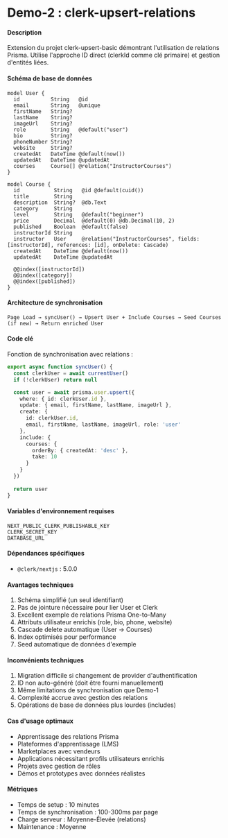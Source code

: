 

# Demo-2 : clerk-upsert-relations

#### Description

Extension du projet clerk-upsert-basic démontrant l'utilisation de relations Prisma. Utilise l'approche ID direct (clerkId comme clé primaire) et gestion d'entités liées.

#### Schéma de base de données

```prisma
model User {
  id          String   @id
  email       String   @unique
  firstName   String?
  lastName    String?
  imageUrl    String?
  role        String   @default("user")
  bio         String?
  phoneNumber String?
  website     String?
  createdAt   DateTime @default(now())
  updatedAt   DateTime @updatedAt
  courses     Course[] @relation("InstructorCourses")
}

model Course {
  id           String   @id @default(cuid())
  title        String
  description  String?  @db.Text
  category     String
  level        String   @default("beginner")
  price        Decimal  @default(0) @db.Decimal(10, 2)
  published    Boolean  @default(false)
  instructorId String
  instructor   User     @relation("InstructorCourses", fields: [instructorId], references: [id], onDelete: Cascade)
  createdAt    DateTime @default(now())
  updatedAt    DateTime @updatedAt
  
  @@index([instructorId])
  @@index([category])
  @@index([published])
}
```

#### Architecture de synchronisation

```
Page Load → syncUser() → Upsert User + Include Courses → Seed Courses (if new) → Return enriched User
```

#### Code clé

Fonction de synchronisation avec relations :

```typescript
export async function syncUser() {
  const clerkUser = await currentUser()
  if (!clerkUser) return null

  const user = await prisma.user.upsert({
    where: { id: clerkUser.id },
    update: { email, firstName, lastName, imageUrl },
    create: { 
      id: clerkUser.id,
      email, firstName, lastName, imageUrl, role: 'user'
    },
    include: {
      courses: {
        orderBy: { createdAt: 'desc' },
        take: 10
      }
    }
  })
  
  return user
}
```

#### Variables d'environnement requises

```
NEXT_PUBLIC_CLERK_PUBLISHABLE_KEY
CLERK_SECRET_KEY
DATABASE_URL
```

#### Dépendances spécifiques

- `@clerk/nextjs` : 5.0.0

#### Avantages techniques

1. Schéma simplifié (un seul identifiant)
2. Pas de jointure nécessaire pour lier User et Clerk
3. Excellent exemple de relations Prisma One-to-Many
4. Attributs utilisateur enrichis (role, bio, phone, website)
5. Cascade delete automatique (User → Courses)
6. Index optimisés pour performance
7. Seed automatique de données d'exemple

#### Inconvénients techniques

1. Migration difficile si changement de provider d'authentification
2. ID non auto-généré (doit être fourni manuellement)
3. Même limitations de synchronisation que Demo-1
4. Complexité accrue avec gestion des relations
5. Opérations de base de données plus lourdes (includes)

#### Cas d'usage optimaux

- Apprentissage des relations Prisma
- Plateformes d'apprentissage (LMS)
- Marketplaces avec vendeurs
- Applications nécessitant profils utilisateurs enrichis
- Projets avec gestion de rôles
- Démos et prototypes avec données réalistes

#### Métriques

- Temps de setup : 10 minutes
- Temps de synchronisation : 100-300ms par page
- Charge serveur : Moyenne-Élevée (relations)
- Maintenance : Moyenne
